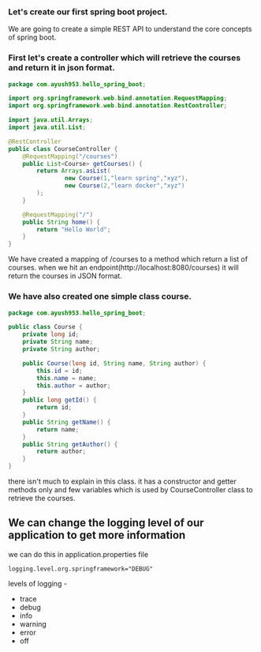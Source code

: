 ### Let's create our first spring boot project.
We are going to create a simple REST API to understand the core concepts of spring boot.

### First let's create a controller which will retrieve the courses and return it in json format.
```java
package com.ayush953.hello_spring_boot;

import org.springframework.web.bind.annotation.RequestMapping;
import org.springframework.web.bind.annotation.RestController;

import java.util.Arrays;
import java.util.List;

@RestController
public class CourseController {
    @RequestMapping("/courses")
    public List<Course> getCourses() {
        return Arrays.asList(
                new Course(1,"learn spring","xyz"),
                new Course(2,"learn docker","xyz")
        );
    }

    @RequestMapping("/")
    public String home() {
        return "Hello World";
    }
}
```
We have created a mapping of /courses to a method which return a list of courses.
when we hit an endpoint(http://localhost:8080/courses) it will return the courses in JSON format.

### We have also created one simple class course.
```java
package com.ayush953.hello_spring_boot;

public class Course {
    private long id;
    private String name;
    private String author;

    public Course(long id, String name, String author) {
        this.id = id;
        this.name = name;
        this.author = author;
    }
    public long getId() {
        return id;
    }
    public String getName() {
        return name;
    }
    public String getAuthor() {
        return author;
    }
}
```
there isn't much to explain in this class. it has a constructor and getter methods only and few variables which is used by CourseController class to retrieve the courses.

## We can change the logging level of our application to get more information 
we can do this in application.properties file
```properties
logging.level.org.springframework="DEBUG"
```
levels of logging - 
* trace
* debug
* info
* warning
* error
* off